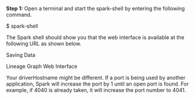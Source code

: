 **Step 1:** Open a terminal and start the spark-shell by entering the following command.

$ spark-shell

The Spark shell should show you that the web interface is available at the following URL as shown below.







 
Saving Data

Lineage Graph
Web Interface

 

Your driverHostname might be different. If a port is being used by another application, Spark will increase the port by 1 until an open port is found. For example, if 4040 is already taken, it will increase the port number to 4041.
